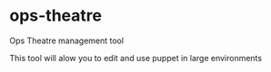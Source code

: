 ops-theatre
==============

Ops Theatre management tool

This tool will alow you to edit and use puppet in large environments  
